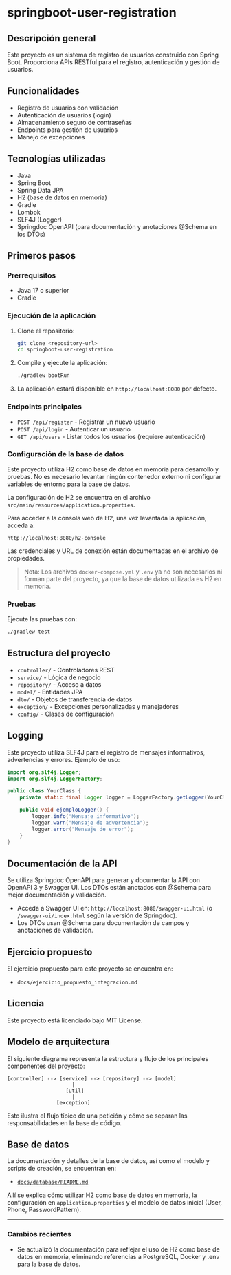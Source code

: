 # springboot-user-registration

## Descripción general

Este proyecto es un sistema de registro de usuarios construido con Spring Boot. Proporciona APIs RESTful para el registro, autenticación y gestión de usuarios.

## Funcionalidades
- Registro de usuarios con validación
- Autenticación de usuarios (login)
- Almacenamiento seguro de contraseñas
- Endpoints para gestión de usuarios
- Manejo de excepciones

## Tecnologías utilizadas
- Java
- Spring Boot
- Spring Data JPA
- H2 (base de datos en memoria)
- Gradle
- Lombok
- SLF4J (Logger)
- Springdoc OpenAPI (para documentación y anotaciones @Schema en los DTOs)

## Primeros pasos

### Prerrequisitos
- Java 17 o superior
- Gradle

### Ejecución de la aplicación

1. Clone el repositorio:
   ```bash
   git clone <repository-url>
   cd springboot-user-registration
   ```
2. Compile y ejecute la aplicación:
   ```bash
   ./gradlew bootRun
   ```
3. La aplicación estará disponible en `http://localhost:8080` por defecto.

### Endpoints principales

- `POST /api/register` - Registrar un nuevo usuario
- `POST /api/login` - Autenticar un usuario
- `GET /api/users` - Listar todos los usuarios (requiere autenticación)

### Configuración de la base de datos

Este proyecto utiliza H2 como base de datos en memoria para desarrollo y pruebas. No es necesario levantar ningún contenedor externo ni configurar variables de entorno para la base de datos.

La configuración de H2 se encuentra en el archivo `src/main/resources/application.properties`.

Para acceder a la consola web de H2, una vez levantada la aplicación, acceda a:

    http://localhost:8080/h2-console

Las credenciales y URL de conexión están documentadas en el archivo de propiedades.

> Nota: Los archivos `docker-compose.yml` y `.env` ya no son necesarios ni forman parte del proyecto, ya que la base de datos utilizada es H2 en memoria.

### Pruebas

Ejecute las pruebas con:
```bash
./gradlew test
```

## Estructura del proyecto

- `controller/` - Controladores REST
- `service/` - Lógica de negocio
- `repository/` - Acceso a datos
- `model/` - Entidades JPA
- `dto/` - Objetos de transferencia de datos
- `exception/` - Excepciones personalizadas y manejadores
- `config/` - Clases de configuración

## Logging

Este proyecto utiliza SLF4J para el registro de mensajes informativos, advertencias y errores. Ejemplo de uso:

```java
import org.slf4j.Logger;
import org.slf4j.LoggerFactory;

public class YourClass {
    private static final Logger logger = LoggerFactory.getLogger(YourClass.class);

    public void ejemploLogger() {
        logger.info("Mensaje informativo");
        logger.warn("Mensaje de advertencia");
        logger.error("Mensaje de error");
    }
}
```

## Documentación de la API

Se utiliza Springdoc OpenAPI para generar y documentar la API con OpenAPI 3 y Swagger UI. Los DTOs están anotados con @Schema para mejor documentación y validación.

- Acceda a Swagger UI en: `http://localhost:8080/swagger-ui.html` (o `/swagger-ui/index.html` según la versión de Springdoc).
- Los DTOs usan @Schema para documentación de campos y anotaciones de validación.

## Ejercicio propuesto

El ejercicio propuesto para este proyecto se encuentra en:

- `docs/ejercicio_propuesto_integracion.md`

## Licencia

Este proyecto está licenciado bajo MIT License.

## Modelo de arquitectura

El siguiente diagrama representa la estructura y flujo de los principales componentes del proyecto:

```
[controller] --> [service] --> [repository] --> [model]
                     |
                   [util]
                     |
                [exception]
```

Esto ilustra el flujo típico de una petición y cómo se separan las responsabilidades en la base de código.

## Base de datos

La documentación y detalles de la base de datos, así como el modelo y scripts de creación, se encuentran en:

- [`docs/database/README.md`](docs/database/README.md)

Allí se explica cómo utilizar H2 como base de datos en memoria, la configuración en `application.properties` y el modelo de datos inicial (User, Phone, PasswordPattern).

---

### Cambios recientes
- Se actualizó la documentación para reflejar el uso de H2 como base de datos en memoria, eliminando referencias a PostgreSQL, Docker y .env para la base de datos.
